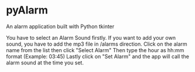 # pyAlarm
An alarm application built with Python tkinter

You have to select an Alarm Sound firstly. If you want to add your own sound, you have to add the mp3 file in /alarms direction.
Click on the alarm name from the list then click "Select Alarm"
Then type the hour as hh:mm format (Example: 03:45)
Lastly click on "Set Alarm" and the app will call the alarm sound at the time you set.

